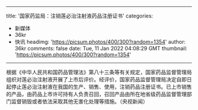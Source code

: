 
---
title: '国家药监局：注销莲必治注射液药品注册证书'
categories: 
 - 新媒体
 - 36kr
 - 快讯
headimg: 'https://picsum.photos/400/300?random=1354'
author: 36kr
comments: false
date: Tue, 11 Jan 2022 04:08:29 GMT
thumbnail: 'https://picsum.photos/400/300?random=1354'
---

<div>   
根据《中华人民共和国药品管理法》第八十三条等有关规定，国家药品监督管理局组织对莲必治注射液开展了上市后评价。经评价，国家药品监督管理局决定自即日起停止莲必治注射液在我国的生产、销售、使用，注销药品注册证书。已上市销售的产品，由药品上市许可持有人负责召回，召回产品由所在地省级药品监督管理部门监督销毁或者依法采取其他无害化处理等措施。（央视新闻）  
</div>
            